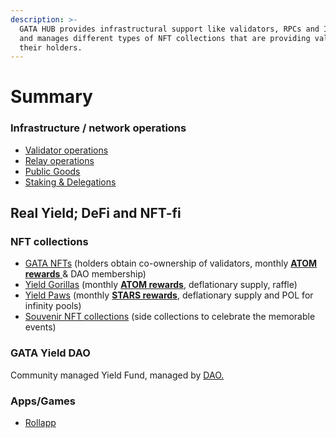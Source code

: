 ```yaml
---
description: >-
  GATA HUB provides infrastructural support like validators, RPCs and IBC relays
  and manages different types of NFT collections that are providing value to
  their holders.
---
```


# Summary

### Infrastructure / network operations

* [Validator operations](gata-hub-ventures/gata-validators/)
* [Relay operations ](gata-hub-ventures/public-goods/gata-relays.md)
* [Public Goods](gata-hub-ventures/public-goods/)
* [Staking & Delegations ](gata-hub-ventures/gata-nft-dao/gata-dao-staking-delegations.md) &#x20;

## Real Yield; DeFi and NFT-fi

### NFT collections

* [GATA NFTs](gata-nft-dao/about-gata-nfts/) (holders obtain co-ownership of validators, monthly [**ATOM rewards** ](gata-hub-ventures/gata-nft-dao/dao-revenue-distribution/)& DAO membership) &#x20;
* [Yield Gorillas](yield-gorillas/) (monthly [**ATOM rewards**](yield-gorillas/yg-reward-distributions.md), deflationary supply, raffle)
* [Yield Paws](yield-paws/) (monthly [**STARS rewards**](yield-paws/yp-reward-distribution.md), deflationary supply and POL for infinity pools)
* [Souvenir NFT collections](gata-hub-ventures/nft-souvenirs.md) (side collections to celebrate the memorable events) &#x20;

### GATA Yield DAO

Community managed Yield Fund, managed by [DAO. ](ygata/gata-yield-dao.md)

### Apps/Games&#x20;

* [Rollapp](rollapp.md)
